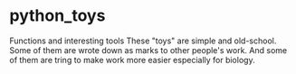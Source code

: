 # python_toys
Functions and interesting tools
These "toys" are simple and old-school. Some of them are wrote down as marks to other people's work.
And some of them are tring to make work more easier especially for biology.
